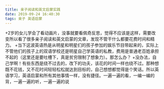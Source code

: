 ```yaml
---
title: 亲子阅读和英文启蒙实践
date: 2019-09-24 16:40:30
tags: 亲子 英语启蒙
---
```


+2岁的女儿学会了看动画片，没事就要看佩奇反思，觉得不应该是这样，需要改变所以看了很多亲子阅读和英文启蒙的文章，发现不管干什么都要花费时间和精力。
+当下这波英语热是从明星和明星们的孩子参加的娱乐节目带起来的，实际上不管他们的孩子上的双语学校还是明星自己学英语的私教，费用是普通老百姓承担不起的（这里还是要吐槽下，真是贫穷限制了想象力）。那怎么办？
+没办法，自己学啊！有些东西是绕不过去的，改下的功夫，该花的时间一样也绕不过。那种想既不花钱，又不花时间轻轻松松就达到目标的，自己想想都觉得是个笑话。所以英语学习，英语启蒙和所有其他事情一样，没有捷径。一遍一遍的看，一编一编的背，一遍一遍的听，一遍一遍的说

